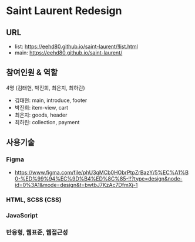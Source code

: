 # Saint Laurent Redesign

## URL

- list: https://eehd80.github.io/saint-laurent/!list.html
- main: https://eehd80.github.io/saint-laurent/

## 참여인원 & 역할

4명 (김태현, 박진희, 최은지, 최하린)

- 김태현: main, introduce, footer
- 박진희: item-view, cart
- 최은지: goods, header
- 최하린: collection, payment

## 사용기술

### Figma

- https://www.figma.com/file/phU3qMCb0HObrPtpZrBazY/5%EC%A1%B0-%ED%99%94%EC%9D%B4%ED%8C%85-!!?type=design&node-id=0%3A1&mode=design&t=bwtbJ7KzAc7DfmXj-1

### HTML, SCSS (CSS)

### JavaScript

### 반응형, 웹표준, 웹접근성
